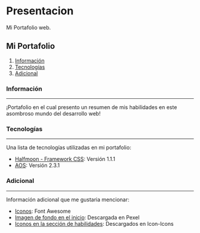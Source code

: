 # Presentacion

Mi Portafolio web.

## Mi Portafolio

1. [Información](#información)
2. [Tecnologías](#tecnologías)
3. [Adicional](#adicional)

### Información

---

¡Portafolio en el cual presento un resumen de mis habilidades en este asombroso mundo del desarrollo web!

### Tecnologías

---

Una lista de tecnologías utilizadas en mi portafolio:

- [Halfmoon - Framework CSS](https://www.gethalfmoon.com/): Versión 1.1.1
- [AOS](https://michalsnik.github.io/aos/): Versión 2.3.1

### Adicional

---

Información adicional que me gustaria mencionar:

- [Iconos](https://fontawesome.com/icons): Font Awesome
- [Imagen de fondo en el inicio](https://www.pexels.com/es-es/foto/lineas-de-codigo-2653362/): Descargada en Pexel
- [Iconos en la sección de habilidades](https://icon-icons.com/es/): Descargados en Icon-Icons
